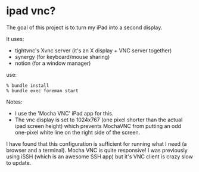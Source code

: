 # ipad vnc?

The goal of this project is to turn my iPad into a second display.

It uses:

* tightvnc's Xvnc server (it's an X display + VNC server together)
* synergy (for keyboard/mouse sharing)
* notion (for a window manager)

use:

    % bundle install
    % bundle exec foreman start

Notes:

* I use the 'Mocha VNC' iPad app for this.
* The vnc display is set to 1024x767 (one pixel shorter than the actual ipad
  screen height) which prevents MochaVNC from putting an odd one-pixel white
  line on the right side of the screen.

I have found that this configuration is sufficient for running what I need (a
browser and a terminal). Mocha VNC is quite responsive! I was previously using
iSSH (which is an awesome SSH app) but it's VNC client is crazy slow to update.
